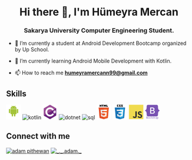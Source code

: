 <h1 align="center">Hi there 👋, I'm Hümeyra Mercan</h1>
<h3 align="center">Sakarya University Computer Engineering Student.</h3>

- 🔭 I’m currently a student at Android Development Bootcamp organized by Up School.

- 🌱 I’m currently learning Android Mobile Development with Kotlin.

- 📫 How to reach me **humeyramercann99@gmail.com**


<h2> Skills  </h2>

<p align="left"> 
  <img
      src="https://raw.githubusercontent.com/devicons/devicon/master/icons/android/android-original-wordmark.svg"
      alt="android" width="40" height="40" />
  <img 
         src="https://www.vectorlogo.zone/logos/kotlinlang/kotlinlang-icon.svg"
         alt="kotlin" width="40" height="40" />
      <img
      src="https://raw.githubusercontent.com/devicons/devicon/master/icons/csharp/csharp-original.svg"
      alt="csharp" width="40" height="40" />
   <img
      src="https://www.vectorlogo.zone/logos/dotnet/dotnet-ar21.svg" alt="dotnet"
      width="70" height="40" />
    <img 
      src="https://www.svgrepo.com/show/303229/microsoft-sql-server-logo.svg"
      alt="sql" width="40" height="40" />
   <img 
      src="https://raw.githubusercontent.com/devicons/devicon/master/icons/html5/html5-original-wordmark.svg"
      alt="html5" width="40" height="40" />
 <img
      src="https://raw.githubusercontent.com/devicons/devicon/master/icons/css3/css3-original-wordmark.svg" alt="css3"
      width="40" height="40" />
  <img
      src="https://raw.githubusercontent.com/devicons/devicon/master/icons/javascript/javascript-original.svg"
      alt="javascript" width="40" height="40" />
  <img 
      src="https://raw.githubusercontent.com/devicons/devicon/master/icons/bootstrap/bootstrap-plain-wordmark.svg"
      alt="bootstrap" width="40" height="40" />  

 </p>
 
 <h2> Connect with me  </h2>
<p align="left">
  <a href="https://www.linkedin.com/in/humeyramercan/" target="blank"><img align="center"
      src="https://raw.githubusercontent.com/rahuldkjain/github-profile-readme-generator/master/src/images/icons/Social/linked-in-alt.svg"
      alt="adam pithewan" height="30" width="40" /></a>
  <a href="https://www.instagram.com/humeyramercann/" target="blank"><img align="center"
      src="https://raw.githubusercontent.com/rahuldkjain/github-profile-readme-generator/master/src/images/icons/Social/instagram.svg"
      alt="_._.adam._" height="30" width="40" /></a>
</p>
